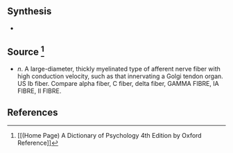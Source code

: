 ## Synthesis
- 
## Source [^1]
- $n$. A large-diameter, thickly myelinated type of afferent nerve fiber with high conduction velocity, such as that innervating a Golgi tendon organ. US Ib fiber. Compare alpha fiber, C fiber, delta fiber, GAMMA FIBRE, IA FIBRE, II FIBRE.
## References

[^1]: [[(Home Page) A Dictionary of Psychology 4th Edition by Oxford Reference]]